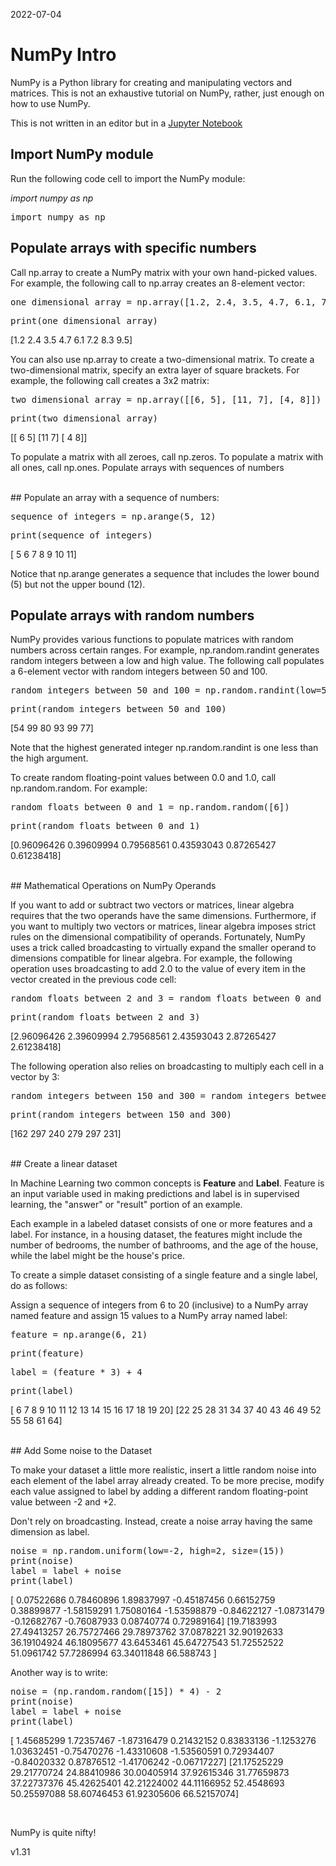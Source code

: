 2022-07-04

# NumPy Intro
NumPy is a Python library for creating and manipulating vectors and matrices.
This  is not an exhaustive tutorial on NumPy, rather, just enough on how to use NumPy.

This is not written in an editor but in a [Jupyter Notebook](https://jupyter.org/)


## Import NumPy module

Run the following code cell to import the NumPy module:

<em>import numpy as np</em>
<pre>import numpy as np</pre>



## Populate arrays with specific numbers

Call np.array to create a NumPy matrix with your own hand-picked values. For example, the following call to np.array creates an 8-element vector:

<pre>one_dimensional_array = np.array([1.2, 2.4, 3.5, 4.7, 6.1, 7.2, 8.3, 9.5])</pre>
<pre>print(one_dimensional_array)</pre>

[1.2 2.4 3.5 4.7 6.1 7.2 8.3 9.5]


You can also use np.array to create a two-dimensional matrix. To create a two-dimensional matrix, specify an extra layer of square brackets. For example, the following call creates a 3x2 matrix:

<pre>two_dimensional_array = np.array([[6, 5], [11, 7], [4, 8]])</pre>
<pre>print(two_dimensional_array)</pre>

[[ 6  5]
 [11  7]
 [ 4  8]]

To populate a matrix with all zeroes, call np.zeros. To populate a matrix with all ones, call np.ones.
Populate arrays with sequences of numbers

<br>
## Populate an array with a sequence of numbers:

<pre>sequence_of_integers = np.arange(5, 12)</pre>
<pre>print(sequence_of_integers)</pre>

[ 5  6  7  8  9 10 11]

Notice that np.arange generates a sequence that includes the lower bound (5) but not the upper bound (12).


## Populate arrays with random numbers

NumPy provides various functions to populate matrices with random numbers across certain ranges. For example, np.random.randint generates random integers between a low and high value. The following call populates a 6-element vector with random integers between 50 and 100.

<pre>random_integers_between_50_and_100 = np.random.randint(low=50, high=101, size=(6))</pre>
<pre>print(random_integers_between_50_and_100)</pre>

[54 99 80 93 99 77]

Note that the highest generated integer np.random.randint is one less than the high argument.

To create random floating-point values between 0.0 and 1.0, call np.random.random. For example:

<pre>random_floats_between_0_and_1 = np.random.random([6])</pre>
<pre>print(random_floats_between_0_and_1)</pre>

[0.96096426 0.39609994 0.79568561 0.43593043 0.87265427 0.61238418]


<br>
## Mathematical Operations on NumPy Operands

If you want to add or subtract two vectors or matrices, linear algebra requires that the two operands have the same dimensions. Furthermore, if you want to multiply two vectors or matrices, linear algebra imposes strict rules on the dimensional compatibility of operands. Fortunately, NumPy uses a trick called broadcasting to virtually expand the smaller operand to dimensions compatible for linear algebra. For example, the following operation uses broadcasting to add 2.0 to the value of every item in the vector created in the previous code cell:

<pre>random_floats_between_2_and_3 = random_floats_between_0_and_1 + 2</pre>
<pre>print(random_floats_between_2_and_3)</pre>

[2.96096426 2.39609994 2.79568561 2.43593043 2.87265427 2.61238418]

The following operation also relies on broadcasting to multiply each cell in a vector by 3:

<pre>random_integers_between_150_and_300 = random_integers_between_50_and_100 * 3</pre>
<pre>print(random_integers_between_150_and_300)</pre>

[162 297 240 279 297 231]


<br>
## Create a linear dataset

In Machine Learning two common concepts is <b>Feature</b> and <b>Label</b>.
Feature is an input variable used in making predictions and label is in supervised learning, the "answer" or "result" portion of an example. 

Each example in a labeled dataset consists of one or more features and a label. For instance, in a housing dataset, the features might include the number of bedrooms, the number of bathrooms, and the age of the house, while the label might be the house's price.

To create a simple dataset consisting of a single feature and a single label, do as follows:

Assign a sequence of integers from 6 to 20 (inclusive) to a NumPy array named feature and assign 15 values to a NumPy array named label:

<pre>feature = np.arange(6, 21)</pre>
<pre>print(feature)</pre>
<pre>label = (feature * 3) + 4</pre>
<pre>print(label)</pre>

[ 6  7  8  9 10 11 12 13 14 15 16 17 18 19 20]
[22 25 28 31 34 37 40 43 46 49 52 55 58 61 64]



<br>
## Add Some noise to the Dataset

To make your dataset a little more realistic, insert a little random noise into each element of the label array already created. 
To be more precise, modify each value assigned to label by adding a different random floating-point value between -2 and +2.

Don't rely on broadcasting. Instead, create a noise array having the same dimension as label.

<pre>noise = np.random.uniform(low=-2, high=2, size=(15))
print(noise)
label = label + noise 
print(label)</pre>

[ 0.07522686  0.78460896  1.89837997 -0.45187456  0.66152759  0.38899877
 -1.58159291  1.75080164 -1.53598879 -0.84622127 -1.08731479 -0.12682767
 -0.76087933  0.08740774  0.72989164]
[19.7183993  27.49413257 26.75727466 29.78973762 37.0878221  32.90192633
 36.19104924 46.18095677 43.6453461  45.64727543 51.72552522 51.0961742
 57.7286994  63.34011848 66.588743  ]


Another way is to write:

<pre>
noise = (np.random.random([15]) * 4) - 2
print(noise)
label = label + noise 
print(label)
</pre>

[ 1.45685299  1.72357467 -1.87316479  0.21432152  0.83833136 -1.1253276
  1.03632451 -0.75470276 -1.43310608 -1.53560591  0.72934407 -0.84020332
  0.87876512 -1.41706242 -0.06717227]
[21.17525229 29.21770724 24.88410986 30.00405914 37.92615346 31.77659873
 37.22737376 45.42625401 42.21224002 44.11166952 52.4548693  50.25597088
 58.60746453 61.92305606 66.52157074]

​

NumPy is quite nifty!


v1.31
